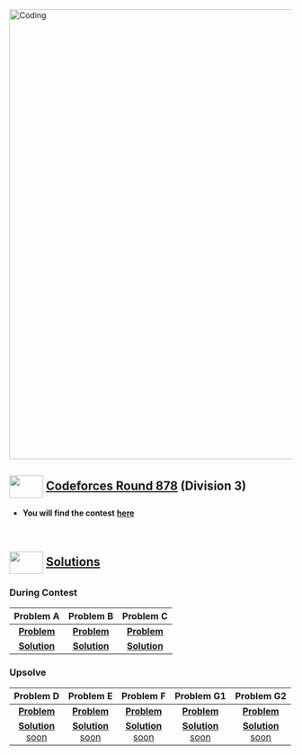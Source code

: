 <img alt="Coding" width="800px" src="https://cdn.dribbble.com/users/1959912/screenshots/6463995/competition_dribbble.gif">

## <img src = "https://cdn.dribbble.com/users/2131993/screenshots/4948736/media/421d4ed2f3d23c73d64d20963f61f422.gif" align = "center" width = "60px" height = "40px"> [ Codeforces Round 878](https://codeforces.com/contest/1840) (Division 3)

- **You will find the contest** [**here**](https://codeforces.com/contest/1840)

<br>

## <img src = "https://cdn.dribbble.com/users/1138721/screenshots/10809828/media/478d32b2e65c8c3194b7f2154e179231.gif" align = "center" width = "60px" height = "40px"> [ Solutions](#solutions)

### During Contest
|**Problem A**|**Problem B**|**Problem C**|
|:--:|:--:|:--:|
|[**Problem**](https://codeforces.com/contest/1840/problem/A)|[**Problem**](https://codeforces.com/contest/1840/problem/B) |[**Problem**](https://codeforces.com/contest/1840/problem/C) |
|[**Solution**](https://github.com/khalid586/Live-and-Virtual-Contests/blob/main/Virtual%20Contests/CF%20round%20878/CF%201840A.cpp)         | [**Solution**](https://github.com/khalid586/Live-and-Virtual-Contests/blob/main/Virtual%20Contests/CF%20round%20878/CF%201840B.cpp)         | [**Solution**](https://github.com/khalid586/Live-and-Virtual-Contests/blob/main/Virtual%20Contests/CF%20round%20878/CF%201840C.cpp)|


### Upsolve

|**Problem D**|**Problem E**|**Problem F**|**Problem G1**|**Problem G2**|
|:--:|:--:|:--:|:--:|:--:|
|[**Problem**](https://codeforces.com/contest/1840/problem/D)|[**Problem**](https://codeforces.com/contest/1840/problem/E) |[**Problem**](https://codeforces.com/contest/1840/problem/F) |[**Problem**](https://codeforces.com/contest/1840/problem/G1)|[**Problem**](https://codeforces.com/contest/1840/problem/G2)|
|[**Solution** <br> soon]()| [**Solution**<br> soon]()| [**Solution** <br> soon]()| [**Solution**<br> soon]()| [**Solution** <br> soon]()|


